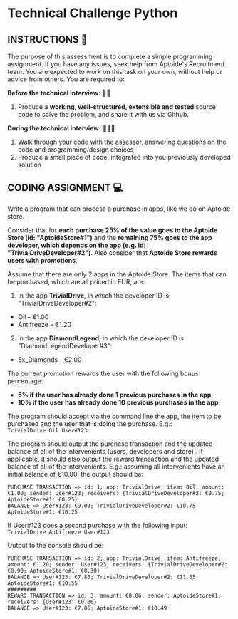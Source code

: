 # Technical Challenge Python

## INSTRUCTIONS 📃
The purpose of this assessment is to complete a simple programming assignment. If you have any issues, seek help from Aptoide's Recruitment team. You are expected to work on this task on your own, without help or advice from others. You are required to:  

**Before the technical interview:** 👨‍💻
1. Produce a **working, well-structured, extensible and tested** source code to solve the problem, and share it with us via Github.
   
**During the technical interview:** 🫱‍🫲🏾
1. Walk through your code with the assessor, answering questions on the code and programming/design choices
2. Produce a small piece of code, integrated into you previously developed solution

## CODING ASSIGNMENT 💻
Write a program that can process a purchase in apps, like we do on Aptoide store. 

Consider that for **each purchase 25% of the value goes to the Aptoide Store (id: "AptoideStore#1")** and the **remaining 75% goes to the app developer, which depends on the app (e.g. id: "TrivialDriveDeveloper#2")**. Also consider that **Aptoide Store rewards users with promotions**. 

Assume that there are only 2 apps in the Aptoide Store. The items that can be purchased, which are all priced in EUR, are:
1. In the app **TrivialDrive**, in which the developer ID is "TrivialDriveDeveloper#2":
- Oil – €1.00 
- Antifreeze – €1.20 

2. In the app **DiamondLegend**, in which the developer ID is "DiamondLegendDeveloper#3":
- 5x_Diamonds - €2.00

The current promotion rewards the user with the following bonus percentage:
- **5% if the user has already done 1 previous purchases in the app**;
- **10% if the user has already done 10 previous purchases in the app**.

The program should accept via the command line the app, the item to be purchased and the user that is doing the purchase. E.g.:  
```TrivialDrive Oil User#123```

The program should output the purchase transaction and the updated balance of all of the intervenients (users, developers and store) . If applicable, it should also output the reward transaction and the updated balance of all of the intervenients. E.g.: assuming all intervenients have an initial balance of €10.00, the output should be:
```
PURCHASE TRANSACTION => id: 1; app: TrivialDrive; item: Oil; amount: €1.00; sender: User#123; receivers: {TrivialDriveDeveloper#2: €0.75; AptoideStore#1: €0.25}  
BALANCE => User#123: €9.00; TrivialDriveDeveloper#2: €10.75 AptoideStore#1: €10.25
```

If User#123 does a second purchase with the following input:  
```TrivialDrive Antifreeze User#123```

Output to the console should be:  
```
PURCHASE TRANSACTION => id: 2; app: TrivialDrive; item: Antifreeze; amount: €1.20; sender: User#123; receivers: {TrivialDriveDeveloper#2: €0.90; AptoideStore#1: €0.30}
BALANCE => User#123: €7.80; TrivialDriveDeveloper#2: €11.65 AptoideStore#1: €10.55
#########
REWARD TRANSACTION => id: 3; amount: €0.06; sender: AptoideStore#1; receivers: {User#123: €0.06}
BALANCE => User#123: €7.86; AptoideStore#1: €10.49
```
